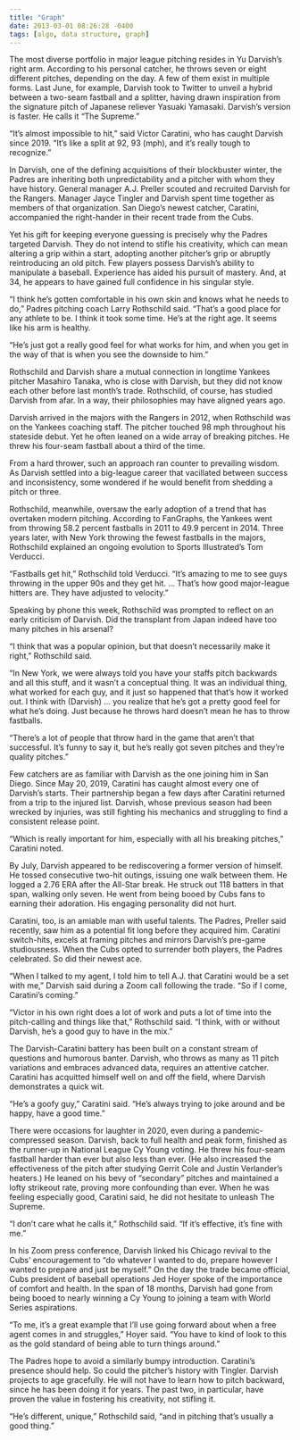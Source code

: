 ```yaml
---
title: "Graph"
date: 2013-03-01 08:26:28 -0400
tags: [algo, data structure, graph]
---
```

The most diverse portfolio in major league pitching resides in Yu Darvish’s right arm. According to his personal catcher, he throws seven or eight different pitches, depending on the day. A few of them exist in multiple forms. Last June, for example, Darvish took to Twitter to unveil a hybrid between a two-seam fastball and a splitter, having drawn inspiration from the signature pitch of Japanese reliever Yasuaki Yamasaki. Darvish’s version is faster. He calls it “The Supreme.”

“It’s almost impossible to hit,” said Victor Caratini, who has caught Darvish since 2019. “It’s like a split at 92, 93 (mph), and it’s really tough to recognize.”

In Darvish, one of the defining acquisitions of their blockbuster winter, the Padres are inheriting both unpredictability and a pitcher with whom they have history. General manager A.J. Preller scouted and recruited Darvish for the Rangers. Manager Jayce Tingler and Darvish spent time together as members of that organization. San Diego’s newest catcher, Caratini, accompanied the right-hander in their recent trade from the Cubs.

Yet his gift for keeping everyone guessing is precisely why the Padres targeted Darvish. They do not intend to stifle his creativity, which can mean altering a grip within a start, adopting another pitcher’s grip or abruptly reintroducing an old pitch. Few players possess Darvish’s ability to manipulate a baseball. Experience has aided his pursuit of mastery. And, at 34, he appears to have gained full confidence in his singular style.

“I think he’s gotten comfortable in his own skin and knows what he needs to do,” Padres pitching coach Larry Rothschild said. “That’s a good place for any athlete to be. I think it took some time. He’s at the right age. It seems like his arm is healthy.

“He’s just got a really good feel for what works for him, and when you get in the way of that is when you see the downside to him.”

Rothschild and Darvish share a mutual connection in longtime Yankees pitcher Masahiro Tanaka, who is close with Darvish, but they did not know each other before last month’s trade. Rothschild, of course, has studied Darvish from afar. In a way, their philosophies may have aligned years ago.

Darvish arrived in the majors with the Rangers in 2012, when Rothschild was on the Yankees coaching staff. The pitcher touched 98 mph throughout his stateside debut. Yet he often leaned on a wide array of breaking pitches. He threw his four-seam fastball about a third of the time.

From a hard thrower, such an approach ran counter to prevailing wisdom. As Darvish settled into a big-league career that vacillated between success and inconsistency, some wondered if he would benefit from shedding a pitch or three.

Rothschild, meanwhile, oversaw the early adoption of a trend that has overtaken modern pitching. According to FanGraphs, the Yankees went from throwing 58.2 percent fastballs in 2011 to 49.9 percent in 2014. Three years later, with New York throwing the fewest fastballs in the majors, Rothschild explained an ongoing evolution to Sports Illustrated’s Tom Verducci.

“Fastballs get hit,” Rothschild told Verducci. “It’s amazing to me to see guys throwing in the upper 90s and they get hit. … That’s how good major-league hitters are. They have adjusted to velocity.”

Speaking by phone this week, Rothschild was prompted to reflect on an early criticism of Darvish. Did the transplant from Japan indeed have too many pitches in his arsenal?

“I think that was a popular opinion, but that doesn’t necessarily make it right,” Rothschild said.

“In New York, we were always told you have your staffs pitch backwards and all this stuff, and it wasn’t a conceptual thing. It was an individual thing, what worked for each guy, and it just so happened that that’s how it worked out. I think with (Darvish) … you realize that he’s got a pretty good feel for what he’s doing. Just because he throws hard doesn’t mean he has to throw fastballs.

“There’s a lot of people that throw hard in the game that aren’t that successful. It’s funny to say it, but he’s really got seven pitches and they’re quality pitches.”

Few catchers are as familiar with Darvish as the one joining him in San Diego. Since May 20, 2019, Caratini has caught almost every one of Darvish’s starts. Their partnership began a few days after Caratini returned from a trip to the injured list. Darvish, whose previous season had been wrecked by injuries, was still fighting his mechanics and struggling to find a consistent release point.

“Which is really important for him, especially with all his breaking pitches,” Caratini noted.

By July, Darvish appeared to be rediscovering a former version of himself. He tossed consecutive two-hit outings, issuing one walk between them. He logged a 2.76 ERA after the All-Star break. He struck out 118 batters in that span, walking only seven. He went from being booed by Cubs fans to earning their adoration. His engaging personality did not hurt.

Caratini, too, is an amiable man with useful talents. The Padres, Preller said recently, saw him as a potential fit long before they acquired him. Caratini switch-hits, excels at framing pitches and mirrors Darvish’s pre-game studiousness. When the Cubs opted to surrender both players, the Padres celebrated. So did their newest ace.

“When I talked to my agent, I told him to tell A.J. that Caratini would be a set with me,” Darvish said during a Zoom call following the trade. “So if I come, Caratini’s coming.”

“Victor in his own right does a lot of work and puts a lot of time into the pitch-calling and things like that,” Rothschild said. “I think, with or without Darvish, he’s a good guy to have in the mix.”

The Darvish-Caratini battery has been built on a constant stream of questions and humorous banter. Darvish, who throws as many as 11 pitch variations and embraces advanced data, requires an attentive catcher. Caratini has acquitted himself well on and off the field, where Darvish demonstrates a quick wit.

“He’s a goofy guy,” Caratini said. “He’s always trying to joke around and be happy, have a good time.”

There were occasions for laughter in 2020, even during a pandemic-compressed season. Darvish, back to full health and peak form, finished as the runner-up in National League Cy Young voting. He threw his four-seam fastball harder than ever but also less than ever. (He also increased the effectiveness of the pitch after studying Gerrit Cole and Justin Verlander’s heaters.) He leaned on his bevy of “secondary” pitches and maintained a lofty strikeout rate, proving more confounding than ever. When he was feeling especially good, Caratini said, he did not hesitate to unleash The Supreme.

“I don’t care what he calls it,” Rothschild said. “If it’s effective, it’s fine with me.”

In his Zoom press conference, Darvish linked his Chicago revival to the Cubs’ encouragement to “do whatever I wanted to do, prepare however I wanted to prepare and just be myself.” On the day the trade became official, Cubs president of baseball operations Jed Hoyer spoke of the importance of comfort and health. In the span of 18 months, Darvish had gone from being booed to nearly winning a Cy Young to joining a team with World Series aspirations.

“To me, it’s a great example that I’ll use going forward about when a free agent comes in and struggles,” Hoyer said. “You have to kind of look to this as the gold standard of being able to turn things around.”

The Padres hope to avoid a similarly bumpy introduction. Caratini’s presence should help. So could the pitcher’s history with Tingler. Darvish projects to age gracefully. He will not have to learn how to pitch backward, since he has been doing it for years. The past two, in particular, have proven the value in fostering his creativity, not stifling it.

“He’s different, unique,” Rothschild said, “and in pitching that’s usually a good thing.”
